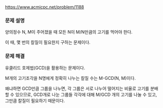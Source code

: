 https://www.acmicpc.net/problem/1188

### 문제 설명

양의정수 N, M이 주어졌을 때 모든 N이 M/N만큼의 고기를 먹어야 한다.

이 때, 몇 번의 칼질이 필요한지 구하는 문제이다.

### 문제 해결

유클리드 호제법(GCD)을 활용하는 문제이다.

M개의 고기조각을 N명에게 정확히 나누는 칼질 수는 M-GCD(N, M)이다.

왜냐하면 GCD만큼 그룹을 나누면, 각 그룹은 서로 나누어 떨어지는 비율로 고기를 분배할 수 있으므로, GCD개로 나눈 그룹들 각각에 대해 M/GCD 개의 고기를 나눌 수 있고, 그만큼 칼질이 필요하기 때문이다.
